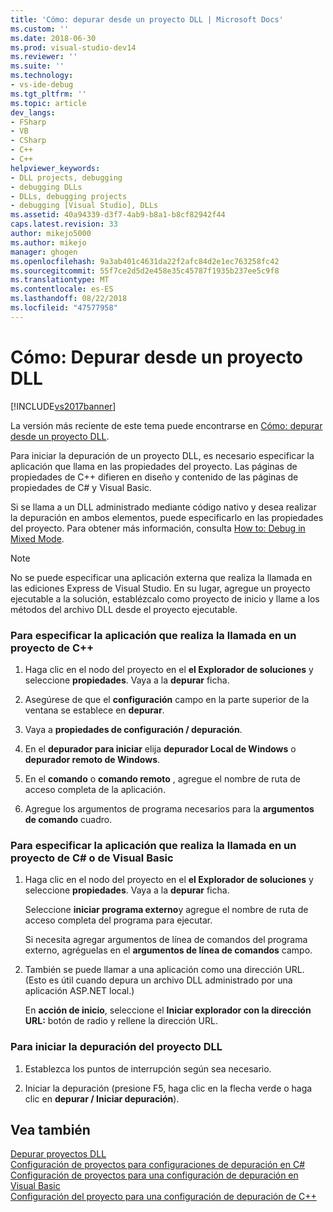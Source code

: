 ```yaml
---
title: 'Cómo: depurar desde un proyecto DLL | Microsoft Docs'
ms.custom: ''
ms.date: 2018-06-30
ms.prod: visual-studio-dev14
ms.reviewer: ''
ms.suite: ''
ms.technology:
- vs-ide-debug
ms.tgt_pltfrm: ''
ms.topic: article
dev_langs:
- FSharp
- VB
- CSharp
- C++
- C++
helpviewer_keywords:
- DLL projects, debugging
- debugging DLLs
- DLLs, debugging projects
- debugging [Visual Studio], DLLs
ms.assetid: 40a94339-d3f7-4ab9-b8a1-b8cf82942f44
caps.latest.revision: 33
author: mikejo5000
ms.author: mikejo
manager: ghogen
ms.openlocfilehash: 9a3ab401c4631da22f2afc84d2e1ec763258fc42
ms.sourcegitcommit: 55f7ce2d5d2e458e35c45787f1935b237ee5c9f8
ms.translationtype: MT
ms.contentlocale: es-ES
ms.lasthandoff: 08/22/2018
ms.locfileid: "47577958"
---
```

# <a name="how-to-debug-from-a-dll-project"></a>Cómo: Depurar desde un proyecto DLL
[!INCLUDE[vs2017banner](../includes/vs2017banner.md)]

La versión más reciente de este tema puede encontrarse en [Cómo: depurar desde un proyecto DLL](https://docs.microsoft.com/visualstudio/debugger/how-to-debug-from-a-dll-project).  
  
Para iniciar la depuración de un proyecto DLL, es necesario especificar la aplicación que llama en las propiedades del proyecto. Las páginas de propiedades de C++ difieren en diseño y contenido de las páginas de propiedades de C# y Visual Basic.  
  
 Si se llama a un DLL administrado mediante código nativo y desea realizar la depuración en ambos elementos, puede especificarlo en las propiedades del proyecto. Para obtener más información, consulta [How to: Debug in Mixed Mode](../debugger/how-to-debug-in-mixed-mode.md).  
  
> [!NOTE]
>  No se puede especificar una aplicación externa que realiza la llamada en las ediciones Express de Visual Studio. En su lugar, agregue un proyecto ejecutable a la solución, establézcalo como proyecto de inicio y llame a los métodos del archivo DLL desde el proyecto ejecutable.  
  
### <a name="to-specify-the-calling-application-in-a-c-project"></a>Para especificar la aplicación que realiza la llamada en un proyecto de C++  
  
1.  Haga clic en el nodo del proyecto en el **el Explorador de soluciones** y seleccione **propiedades**. Vaya a la **depurar** ficha.  
  
2.  Asegúrese de que el **configuración** campo en la parte superior de la ventana se establece en **depurar**.  
  
3.  Vaya a **propiedades de configuración / depuración**.  
  
4.  En el **depurador para iniciar** elija **depurador Local de Windows** o **depurador remoto de Windows**.  
  
5.  En el **comando** o **comando remoto** , agregue el nombre de ruta de acceso completa de la aplicación.  
  
6.  Agregue los argumentos de programa necesarios para la **argumentos de comando** cuadro.  
  
### <a name="to-specify-the-calling-application-in-a-c-or-visual-basic-project"></a>Para especificar la aplicación que realiza la llamada en un proyecto de C# o de Visual Basic  
  
1.  Haga clic en el nodo del proyecto en el **el Explorador de soluciones** y seleccione **propiedades**. Vaya a la **depurar** ficha.  
  
     Seleccione **iniciar programa externo**y agregue el nombre de ruta de acceso completa del programa para ejecutar.  
  
     Si necesita agregar argumentos de línea de comandos del programa externo, agréguelas en el **argumentos de línea de comandos** campo.  
  
2.  También se puede llamar a una aplicación como una dirección URL. (Esto es útil cuando depura un archivo DLL administrado por una aplicación ASP.NET local.)  
  
     En **acción de inicio**, seleccione el **Iniciar explorador con la dirección URL:** botón de radio y rellene la dirección URL.  
  
### <a name="to-start-debugging-from-the-dll-project"></a>Para iniciar la depuración del proyecto DLL  
  
1.  Establezca los puntos de interrupción según sea necesario.  
  
2.  Iniciar la depuración (presione F5, haga clic en la flecha verde o haga clic en **depurar / Iniciar depuración**).  
  
## <a name="see-also"></a>Vea también  
 [Depurar proyectos DLL](../debugger/debugging-dll-projects.md)   
 [Configuración de proyectos para configuraciones de depuración en C#](../debugger/project-settings-for-csharp-debug-configurations.md)   
 [Configuración de proyectos para una configuración de depuración en Visual Basic](../debugger/project-settings-for-a-visual-basic-debug-configuration.md)   
 [Configuración del proyecto para una configuración de depuración de C++](../debugger/project-settings-for-a-cpp-debug-configuration.md)



